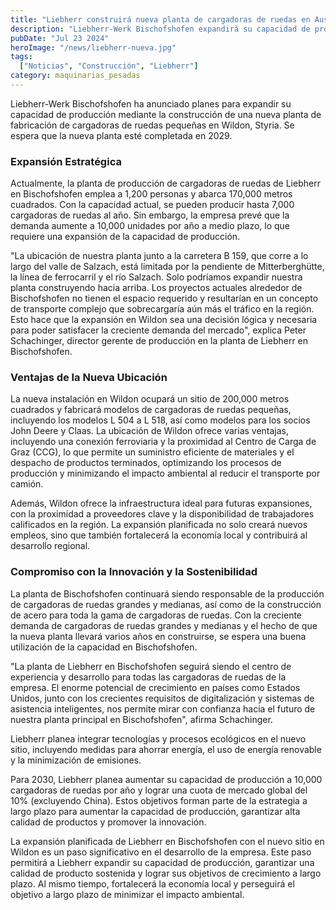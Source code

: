 ```yaml
---
title: "Liebherr construirá nueva planta de cargadoras de ruedas en Austria"
description: "Liebherr-Werk Bischofshofen expandirá su capacidad de producción con una nueva planta en Wildon, Styria, para satisfacer la creciente demanda de cargadoras de ruedas pequeñas."
pubDate: "Jul 23 2024"
heroImage: "/news/liebherr-nueva.jpg"
tags:
  ["Noticias", "Construcción", "Liebherr"]
category: maquinarias_pesadas
---
```


Liebherr-Werk Bischofshofen ha anunciado planes para expandir su capacidad de producción mediante la construcción de una nueva planta de fabricación de cargadoras de ruedas pequeñas en Wildon, Styria. Se espera que la nueva planta esté completada en 2029.

### Expansión Estratégica

Actualmente, la planta de producción de cargadoras de ruedas de Liebherr en Bischofshofen emplea a 1,200 personas y abarca 170,000 metros cuadrados. Con la capacidad actual, se pueden producir hasta 7,000 cargadoras de ruedas al año. Sin embargo, la empresa prevé que la demanda aumente a 10,000 unidades por año a medio plazo, lo que requiere una expansión de la capacidad de producción.

"La ubicación de nuestra planta junto a la carretera B 159, que corre a lo largo del valle de Salzach, está limitada por la pendiente de Mitterberghütte, la línea de ferrocarril y el río Salzach. Solo podríamos expandir nuestra planta construyendo hacia arriba. Los proyectos actuales alrededor de Bischofshofen no tienen el espacio requerido y resultarían en un concepto de transporte complejo que sobrecargaría aún más el tráfico en la región. Esto hace que la expansión en Wildon sea una decisión lógica y necesaria para poder satisfacer la creciente demanda del mercado", explica Peter Schachinger, director gerente de producción en la planta de Liebherr en Bischofshofen.

### Ventajas de la Nueva Ubicación

La nueva instalación en Wildon ocupará un sitio de 200,000 metros cuadrados y fabricará modelos de cargadoras de ruedas pequeñas, incluyendo los modelos L 504 a L 518, así como modelos para los socios John Deere y Claas. La ubicación de Wildon ofrece varias ventajas, incluyendo una conexión ferroviaria y la proximidad al Centro de Carga de Graz (CCG), lo que permite un suministro eficiente de materiales y el despacho de productos terminados, optimizando los procesos de producción y minimizando el impacto ambiental al reducir el transporte por camión.

Además, Wildon ofrece la infraestructura ideal para futuras expansiones, con la proximidad a proveedores clave y la disponibilidad de trabajadores calificados en la región. La expansión planificada no solo creará nuevos empleos, sino que también fortalecerá la economía local y contribuirá al desarrollo regional.

### Compromiso con la Innovación y la Sostenibilidad

La planta de Bischofshofen continuará siendo responsable de la producción de cargadoras de ruedas grandes y medianas, así como de la construcción de acero para toda la gama de cargadoras de ruedas. Con la creciente demanda de cargadoras de ruedas grandes y medianas y el hecho de que la nueva planta llevará varios años en construirse, se espera una buena utilización de la capacidad en Bischofshofen.

"La planta de Liebherr en Bischofshofen seguirá siendo el centro de experiencia y desarrollo para todas las cargadoras de ruedas de la empresa. El enorme potencial de crecimiento en países como Estados Unidos, junto con los crecientes requisitos de digitalización y sistemas de asistencia inteligentes, nos permite mirar con confianza hacia el futuro de nuestra planta principal en Bischofshofen", afirma Schachinger.

Liebherr planea integrar tecnologías y procesos ecológicos en el nuevo sitio, incluyendo medidas para ahorrar energía, el uso de energía renovable y la minimización de emisiones.

Para 2030, Liebherr planea aumentar su capacidad de producción a 10,000 cargadoras de ruedas por año y lograr una cuota de mercado global del 10% (excluyendo China). Estos objetivos forman parte de la estrategia a largo plazo para aumentar la capacidad de producción, garantizar alta calidad de productos y promover la innovación.

La expansión planificada de Liebherr en Bischofshofen con el nuevo sitio en Wildon es un paso significativo en el desarrollo de la empresa. Este paso permitirá a Liebherr expandir su capacidad de producción, garantizar una calidad de producto sostenida y lograr sus objetivos de crecimiento a largo plazo. Al mismo tiempo, fortalecerá la economía local y perseguirá el objetivo a largo plazo de minimizar el impacto ambiental.
